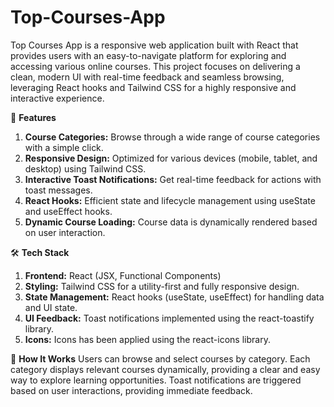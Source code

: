 # Top-Courses-App

Top Courses App is a responsive web application built with React that provides users with an easy-to-navigate platform for exploring and accessing various online courses. This project focuses on delivering a clean, modern UI with real-time feedback and seamless browsing, leveraging React hooks and Tailwind CSS for a highly responsive and interactive experience.

🚀 **Features**
1. **Course Categories:** Browse through a wide range of course categories with a simple click.
2. **Responsive Design:** Optimized for various devices (mobile, tablet, and desktop) using Tailwind CSS.
3. **Interactive Toast Notifications:** Get real-time feedback for actions with toast messages.
4. **React Hooks:** Efficient state and lifecycle management using useState and useEffect hooks.
5. **Dynamic Course Loading:** Course data is dynamically rendered based on user interaction.

🛠️ **Tech Stack**
1. **Frontend:** React (JSX, Functional Components)
2. **Styling:** Tailwind CSS for a utility-first and fully responsive design.
3. **State Management:** React hooks (useState, useEffect) for handling data and UI state.
4. **UI Feedback:** Toast notifications implemented using the react-toastify library.
5. **Icons:** Icons has been applied using the react-icons library.

📖 **How It Works**
Users can browse and select courses by category. Each category displays relevant courses dynamically, providing a clear and easy way to explore learning opportunities. Toast notifications are triggered based on user interactions, providing immediate feedback.
